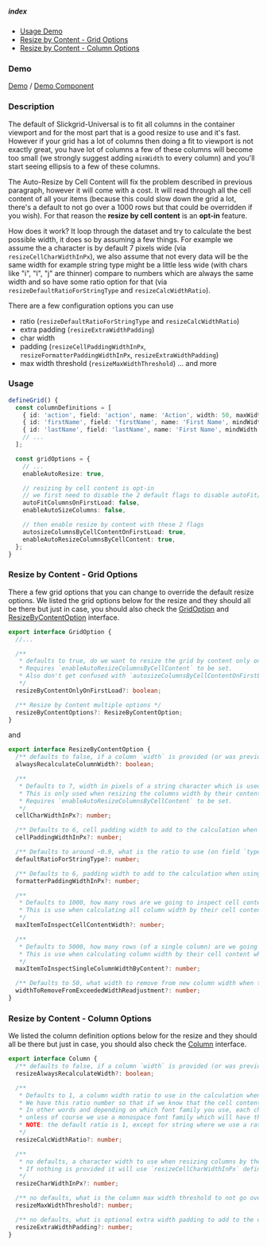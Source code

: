 ##### index
- [Usage Demo](#usage)
- [Resize by Content - Grid Options](#resize-by-content---grid-options)
- [Resize by Content - Column Options](#resize-by-content---column-options)

### Demo
[Demo](https://ghiscoding.github.io/slickgrid-react/#/slickgrid/Example32) / [Demo Component](https://github.com/ghiscoding/slickgrid-react/blob/master/src/examples/slickgrid/Example32.tsx)

### Description
The default of Slickgrid-Universal is to fit all columns in the container viewport and for the most part that is a good resize to use and it's fast. However if your grid has a lot of columns then doing a fit to viewport is not exactly great, you have lot of columns a few of these columns will become too small (we strongly suggest adding `minWidth` to every column) and you'll start seeing ellipsis to a few of these columns.

The Auto-Resize by Cell Content will fix the problem described in previous paragraph, however it will come with a cost. It will read through all the cell content of all your items (because this could slow down the grid a lot, there's a default to not go over a 1000 rows but that could be overridden if you wish). For that reason the **resize by cell content** is an **opt-in** feature.

How does it work? It loop through the dataset and try to calculate the best possible width, it does so by assuming a few things. For example we assume the a character is by default 7 pixels wide (via `resizeCellCharWidthInPx`), we also assume that not every data will be the same width for example string type might be a little less wide (with chars like "i", "l", "j" are thinner) compare to numbers which are always the same width and so have some ratio option for that (via `resizeDefaultRatioForStringType` and `resizeCalcWidthRatio`).

There are a few configuration options you can use
- ratio (`resizeDefaultRatioForStringType` and `resizeCalcWidthRatio`)
- extra padding (`resizeExtraWidthPadding`)
- char width
- padding (`resizeCellPaddingWidthInPx`, `resizeFormatterPaddingWidthInPx`, `resizeExtraWidthPadding`)
- max width threshold (`resizeMaxWidthThreshold`)
... and more

### Usage

```ts
defineGrid() {
  const columnDefinitions = [
    { id: 'action', field: 'action', name: 'Action', width: 50, maxWidth: 50 },
    { id: 'firstName', field: 'firstName', name: 'First Name', mindWidth: 100 },
    { id: 'lastName', field: 'lastName', name: 'First Name', mindWidth: 100, resizeExtraWidthPadding: 10 },
    // ...
  ];

  const gridOptions = {
    // ...
    enableAutoResize: true,

    // resizing by cell content is opt-in
    // we first need to disable the 2 default flags to disable autoFit/autosize
    autoFitColumnsOnFirstLoad: false,
    enableAutoSizeColumns: false,

    // then enable resize by content with these 2 flags
    autosizeColumnsByCellContentOnFirstLoad: true,
    enableAutoResizeColumnsByCellContent: true,
  };
}
```

### Resize by Content - Grid Options
There a few grid options that you can change to override the default resize options. We listed the grid options below for the resize and they should all be there but just in case, you should also check the [GridOption](https://github.com/ghiscoding/slickgrid-universal/blob/master/packages/common/src/interfaces/gridOption.interface.ts) and [ResizeByContentOption](https://github.com/ghiscoding/slickgrid-universal/blob/master/packages/common/src/interfaces/resizeByContentOption.interface.ts) interface.

```ts
export interface GridOption {
  //...

  /**
   * defaults to true, do we want to resize the grid by content only on the first page or anytime the data changes?
   * Requires `enableAutoResizeColumnsByCellContent` to be set.
   * Also don't get confused with `autosizeColumnsByCellContentOnFirstLoad` that flag won't block resize by content after the first load while `resizeByContentOnlyOnFirstLoad`
   */
  resizeByContentOnlyOnFirstLoad?: boolean;

  /** Resize by Content multiple options */
  resizeByContentOptions?: ResizeByContentOption;
}
```
and

```ts
export interface ResizeByContentOption {
  /** defaults to false, if a column `width` is provided (or was previously calculated) should we recalculate it or not when resizing by cell content? */
  alwaysRecalculateColumnWidth?: boolean;

  /**
   * Defaults to 7, width in pixels of a string character which is used by the resize columns by its content, this can vary depending on which font family/size is used & cell padding.
   * This is only used when resizing the columns width by their content, we need to know the width of a character in pixel to do all calculations.
   * Requires `enableAutoResizeColumnsByCellContent` to be set.
   */
  cellCharWidthInPx?: number;

  /** Defaults to 6, cell padding width to add to the calculation when resizing columns by their cell text content (requires `enableAutoResizeColumnsByCellContent` to be set) */
  cellPaddingWidthInPx?: number;

  /** Defaults to around ~0.9, what is the ratio to use (on field `type` "string" only) in the calculation when resizing columns by their cell text content (requires `enableAutoResizeColumnsByCellContent` to be set). */
  defaultRatioForStringType?: number;

  /** Defaults to 6, padding width to add to the calculation when using a Formatter and resizing columns by their cell text content (requires `enableAutoResizeColumnsByCellContent` to be set). */
  formatterPaddingWidthInPx?: number;

  /**
   * Defaults to 1000, how many rows are we going to inspect cell content width?
   * This is use when calculating all column width by their cell content, it requires `enableAutoResizeColumnsByCellContent` to be set.
   */
  maxItemToInspectCellContentWidth?: number;

  /**
   * Defaults to 5000, how many rows (of a single column) are we going to inspect cell content width?
   * This is use when calculating column width by their cell content when calling "Resize by Content" (from header menu and/or double-click to resize single column)
   */
  maxItemToInspectSingleColumnWidthByContent?: number;

  /** Defaults to 50, what width to remove from new column width when the grid is a frozen (pinned) grid and its column width exceeds the viewport full width. */
  widthToRemoveFromExceededWidthReadjustment?: number;
}
```

### Resize by Content - Column Options
We listed the column definition options below for the resize and they should all be there but just in case, you should also check the [Column](https://github.com/ghiscoding/slickgrid-universal/blob/master/packages/common/src/interfaces/column.interface.ts) interface.

```ts
export interface Column {
  /** defaults to false, if a column `width` is provided (or was previously calculated) should we recalculate it or not when resizing by cell content? */
  resizeAlwaysRecalculateWidth?: boolean;

  /**
   * Defaults to 1, a column width ratio to use in the calculation when resizing columns by their cell content.
   * We have this ratio number so that if we know that the cell content has lots of thin character (like 1, i, t, ...) we can lower the ratio to take up less space.
   * In other words and depending on which font family you use, each character will have different width, characters like (i, t, 1) takes a lot less space compare to (W, H, Q),
   * unless of course we use a monospace font family which will have the exact same size for each characters and in that case we leave it to 1 but that rarely happens.
   * NOTE: the default ratio is 1, except for string where we use a ratio of around ~0.9 since we have more various thinner characters like (i, l, t, ...).
   */
  resizeCalcWidthRatio?: number;

  /**
   * no defaults, a character width to use when resizing columns by their cell content.
   * If nothing is provided it will use `resizeCellCharWidthInPx` defined in the grid options.
   */
  resizeCharWidthInPx?: number;

  /** no defaults, what is the column max width threshold to not go over when resizing columns by their cell content */
  resizeMaxWidthThreshold?: number;

  /** no defaults, what is optional extra width padding to add to the calculation when resizing columns by their cell content */
  resizeExtraWidthPadding?: number;
}
```
